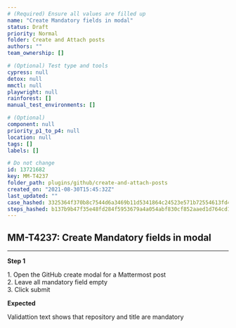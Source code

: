 ```yaml
---
# (Required) Ensure all values are filled up
name: "Create Mandatory fields in modal"
status: Draft
priority: Normal
folder: Create and Attach posts
authors: ""
team_ownership: []

# (Optional) Test type and tools
cypress: null
detox: null
mmctl: null
playwright: null
rainforest: []
manual_test_environments: []

# (Optional)
component: null
priority_p1_to_p4: null
location: null
tags: []
labels: []

# Do not change
id: 13721682
key: MM-T4237
folder_path: plugins/github/create-and-attach-posts
created_on: "2021-08-30T15:45:32Z"
last_updated: ""
case_hashed: 3325364f370b8c7544d6a3469b11d5341864c24523e571b72554613fd4806030c39cc36e3f5df0ddaaa8346f54e98571
steps_hashed: b137b9b47f35e48fd284f5953679a4a054abf830cf852aaed1d764cd113e99e65a6142a1366df5fa57a10fc08d7a542e
---
```


## MM-T4237: Create Mandatory fields in modal

---

**Step 1**

1\. Open the GitHub create modal for a Mattermost post\
2\. Leave all mandatory field empty\
3\. Click submit

**Expected**

Validattion text shows that repository and title are mandatory
